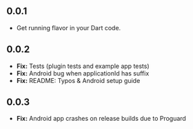 ## 0.0.1

* Get running flavor in your Dart code.

## 0.0.2

* **Fix:** Tests (plugin tests and example app tests)
* **Fix:** Android bug when applicationId has suffix
* **Fix:** README: Typos & Android setup guide

## 0.0.3

* **Fix:** Android app crashes on release builds due to Proguard
